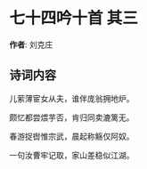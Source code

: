 # 七十四吟十首  其三

**作者**: 刘克庄

## 诗词内容

儿萦薄宦女从夫，谁伴庞翁拥地炉。

颇忆都尝煨芋否，肯归同卖漉篱无。

春游捉辔惟宗武，晨起称觞仅阿奴。

一句汝曹牢记取，家山差稳似江湖。

